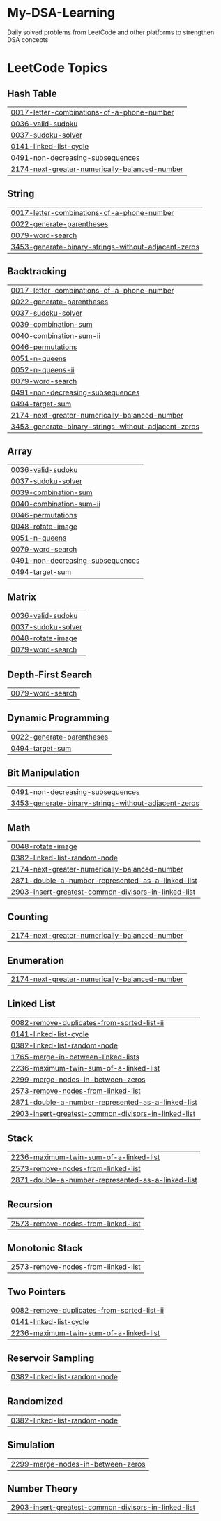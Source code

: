 # My-DSA-Learning
Daily solved problems from LeetCode and other platforms to strengthen DSA concepts

<!---LeetCode Topics Start-->
# LeetCode Topics
## Hash Table
|  |
| ------- |
| [0017-letter-combinations-of-a-phone-number](https://github.com/Nasir-Mureed/My-DSA-Learning/tree/master/0017-letter-combinations-of-a-phone-number) |
| [0036-valid-sudoku](https://github.com/Nasir-Mureed/My-DSA-Learning/tree/master/0036-valid-sudoku) |
| [0037-sudoku-solver](https://github.com/Nasir-Mureed/My-DSA-Learning/tree/master/0037-sudoku-solver) |
| [0141-linked-list-cycle](https://github.com/Nasir-Mureed/My-DSA-Learning/tree/master/0141-linked-list-cycle) |
| [0491-non-decreasing-subsequences](https://github.com/Nasir-Mureed/My-DSA-Learning/tree/master/0491-non-decreasing-subsequences) |
| [2174-next-greater-numerically-balanced-number](https://github.com/Nasir-Mureed/My-DSA-Learning/tree/master/2174-next-greater-numerically-balanced-number) |
## String
|  |
| ------- |
| [0017-letter-combinations-of-a-phone-number](https://github.com/Nasir-Mureed/My-DSA-Learning/tree/master/0017-letter-combinations-of-a-phone-number) |
| [0022-generate-parentheses](https://github.com/Nasir-Mureed/My-DSA-Learning/tree/master/0022-generate-parentheses) |
| [0079-word-search](https://github.com/Nasir-Mureed/My-DSA-Learning/tree/master/0079-word-search) |
| [3453-generate-binary-strings-without-adjacent-zeros](https://github.com/Nasir-Mureed/My-DSA-Learning/tree/master/3453-generate-binary-strings-without-adjacent-zeros) |
## Backtracking
|  |
| ------- |
| [0017-letter-combinations-of-a-phone-number](https://github.com/Nasir-Mureed/My-DSA-Learning/tree/master/0017-letter-combinations-of-a-phone-number) |
| [0022-generate-parentheses](https://github.com/Nasir-Mureed/My-DSA-Learning/tree/master/0022-generate-parentheses) |
| [0037-sudoku-solver](https://github.com/Nasir-Mureed/My-DSA-Learning/tree/master/0037-sudoku-solver) |
| [0039-combination-sum](https://github.com/Nasir-Mureed/My-DSA-Learning/tree/master/0039-combination-sum) |
| [0040-combination-sum-ii](https://github.com/Nasir-Mureed/My-DSA-Learning/tree/master/0040-combination-sum-ii) |
| [0046-permutations](https://github.com/Nasir-Mureed/My-DSA-Learning/tree/master/0046-permutations) |
| [0051-n-queens](https://github.com/Nasir-Mureed/My-DSA-Learning/tree/master/0051-n-queens) |
| [0052-n-queens-ii](https://github.com/Nasir-Mureed/My-DSA-Learning/tree/master/0052-n-queens-ii) |
| [0079-word-search](https://github.com/Nasir-Mureed/My-DSA-Learning/tree/master/0079-word-search) |
| [0491-non-decreasing-subsequences](https://github.com/Nasir-Mureed/My-DSA-Learning/tree/master/0491-non-decreasing-subsequences) |
| [0494-target-sum](https://github.com/Nasir-Mureed/My-DSA-Learning/tree/master/0494-target-sum) |
| [2174-next-greater-numerically-balanced-number](https://github.com/Nasir-Mureed/My-DSA-Learning/tree/master/2174-next-greater-numerically-balanced-number) |
| [3453-generate-binary-strings-without-adjacent-zeros](https://github.com/Nasir-Mureed/My-DSA-Learning/tree/master/3453-generate-binary-strings-without-adjacent-zeros) |
## Array
|  |
| ------- |
| [0036-valid-sudoku](https://github.com/Nasir-Mureed/My-DSA-Learning/tree/master/0036-valid-sudoku) |
| [0037-sudoku-solver](https://github.com/Nasir-Mureed/My-DSA-Learning/tree/master/0037-sudoku-solver) |
| [0039-combination-sum](https://github.com/Nasir-Mureed/My-DSA-Learning/tree/master/0039-combination-sum) |
| [0040-combination-sum-ii](https://github.com/Nasir-Mureed/My-DSA-Learning/tree/master/0040-combination-sum-ii) |
| [0046-permutations](https://github.com/Nasir-Mureed/My-DSA-Learning/tree/master/0046-permutations) |
| [0048-rotate-image](https://github.com/Nasir-Mureed/My-DSA-Learning/tree/master/0048-rotate-image) |
| [0051-n-queens](https://github.com/Nasir-Mureed/My-DSA-Learning/tree/master/0051-n-queens) |
| [0079-word-search](https://github.com/Nasir-Mureed/My-DSA-Learning/tree/master/0079-word-search) |
| [0491-non-decreasing-subsequences](https://github.com/Nasir-Mureed/My-DSA-Learning/tree/master/0491-non-decreasing-subsequences) |
| [0494-target-sum](https://github.com/Nasir-Mureed/My-DSA-Learning/tree/master/0494-target-sum) |
## Matrix
|  |
| ------- |
| [0036-valid-sudoku](https://github.com/Nasir-Mureed/My-DSA-Learning/tree/master/0036-valid-sudoku) |
| [0037-sudoku-solver](https://github.com/Nasir-Mureed/My-DSA-Learning/tree/master/0037-sudoku-solver) |
| [0048-rotate-image](https://github.com/Nasir-Mureed/My-DSA-Learning/tree/master/0048-rotate-image) |
| [0079-word-search](https://github.com/Nasir-Mureed/My-DSA-Learning/tree/master/0079-word-search) |
## Depth-First Search
|  |
| ------- |
| [0079-word-search](https://github.com/Nasir-Mureed/My-DSA-Learning/tree/master/0079-word-search) |
## Dynamic Programming
|  |
| ------- |
| [0022-generate-parentheses](https://github.com/Nasir-Mureed/My-DSA-Learning/tree/master/0022-generate-parentheses) |
| [0494-target-sum](https://github.com/Nasir-Mureed/My-DSA-Learning/tree/master/0494-target-sum) |
## Bit Manipulation
|  |
| ------- |
| [0491-non-decreasing-subsequences](https://github.com/Nasir-Mureed/My-DSA-Learning/tree/master/0491-non-decreasing-subsequences) |
| [3453-generate-binary-strings-without-adjacent-zeros](https://github.com/Nasir-Mureed/My-DSA-Learning/tree/master/3453-generate-binary-strings-without-adjacent-zeros) |
## Math
|  |
| ------- |
| [0048-rotate-image](https://github.com/Nasir-Mureed/My-DSA-Learning/tree/master/0048-rotate-image) |
| [0382-linked-list-random-node](https://github.com/Nasir-Mureed/My-DSA-Learning/tree/master/0382-linked-list-random-node) |
| [2174-next-greater-numerically-balanced-number](https://github.com/Nasir-Mureed/My-DSA-Learning/tree/master/2174-next-greater-numerically-balanced-number) |
| [2871-double-a-number-represented-as-a-linked-list](https://github.com/Nasir-Mureed/My-DSA-Learning/tree/master/2871-double-a-number-represented-as-a-linked-list) |
| [2903-insert-greatest-common-divisors-in-linked-list](https://github.com/Nasir-Mureed/My-DSA-Learning/tree/master/2903-insert-greatest-common-divisors-in-linked-list) |
## Counting
|  |
| ------- |
| [2174-next-greater-numerically-balanced-number](https://github.com/Nasir-Mureed/My-DSA-Learning/tree/master/2174-next-greater-numerically-balanced-number) |
## Enumeration
|  |
| ------- |
| [2174-next-greater-numerically-balanced-number](https://github.com/Nasir-Mureed/My-DSA-Learning/tree/master/2174-next-greater-numerically-balanced-number) |
## Linked List
|  |
| ------- |
| [0082-remove-duplicates-from-sorted-list-ii](https://github.com/Nasir-Mureed/My-DSA-Learning/tree/master/0082-remove-duplicates-from-sorted-list-ii) |
| [0141-linked-list-cycle](https://github.com/Nasir-Mureed/My-DSA-Learning/tree/master/0141-linked-list-cycle) |
| [0382-linked-list-random-node](https://github.com/Nasir-Mureed/My-DSA-Learning/tree/master/0382-linked-list-random-node) |
| [1765-merge-in-between-linked-lists](https://github.com/Nasir-Mureed/My-DSA-Learning/tree/master/1765-merge-in-between-linked-lists) |
| [2236-maximum-twin-sum-of-a-linked-list](https://github.com/Nasir-Mureed/My-DSA-Learning/tree/master/2236-maximum-twin-sum-of-a-linked-list) |
| [2299-merge-nodes-in-between-zeros](https://github.com/Nasir-Mureed/My-DSA-Learning/tree/master/2299-merge-nodes-in-between-zeros) |
| [2573-remove-nodes-from-linked-list](https://github.com/Nasir-Mureed/My-DSA-Learning/tree/master/2573-remove-nodes-from-linked-list) |
| [2871-double-a-number-represented-as-a-linked-list](https://github.com/Nasir-Mureed/My-DSA-Learning/tree/master/2871-double-a-number-represented-as-a-linked-list) |
| [2903-insert-greatest-common-divisors-in-linked-list](https://github.com/Nasir-Mureed/My-DSA-Learning/tree/master/2903-insert-greatest-common-divisors-in-linked-list) |
## Stack
|  |
| ------- |
| [2236-maximum-twin-sum-of-a-linked-list](https://github.com/Nasir-Mureed/My-DSA-Learning/tree/master/2236-maximum-twin-sum-of-a-linked-list) |
| [2573-remove-nodes-from-linked-list](https://github.com/Nasir-Mureed/My-DSA-Learning/tree/master/2573-remove-nodes-from-linked-list) |
| [2871-double-a-number-represented-as-a-linked-list](https://github.com/Nasir-Mureed/My-DSA-Learning/tree/master/2871-double-a-number-represented-as-a-linked-list) |
## Recursion
|  |
| ------- |
| [2573-remove-nodes-from-linked-list](https://github.com/Nasir-Mureed/My-DSA-Learning/tree/master/2573-remove-nodes-from-linked-list) |
## Monotonic Stack
|  |
| ------- |
| [2573-remove-nodes-from-linked-list](https://github.com/Nasir-Mureed/My-DSA-Learning/tree/master/2573-remove-nodes-from-linked-list) |
## Two Pointers
|  |
| ------- |
| [0082-remove-duplicates-from-sorted-list-ii](https://github.com/Nasir-Mureed/My-DSA-Learning/tree/master/0082-remove-duplicates-from-sorted-list-ii) |
| [0141-linked-list-cycle](https://github.com/Nasir-Mureed/My-DSA-Learning/tree/master/0141-linked-list-cycle) |
| [2236-maximum-twin-sum-of-a-linked-list](https://github.com/Nasir-Mureed/My-DSA-Learning/tree/master/2236-maximum-twin-sum-of-a-linked-list) |
## Reservoir Sampling
|  |
| ------- |
| [0382-linked-list-random-node](https://github.com/Nasir-Mureed/My-DSA-Learning/tree/master/0382-linked-list-random-node) |
## Randomized
|  |
| ------- |
| [0382-linked-list-random-node](https://github.com/Nasir-Mureed/My-DSA-Learning/tree/master/0382-linked-list-random-node) |
## Simulation
|  |
| ------- |
| [2299-merge-nodes-in-between-zeros](https://github.com/Nasir-Mureed/My-DSA-Learning/tree/master/2299-merge-nodes-in-between-zeros) |
## Number Theory
|  |
| ------- |
| [2903-insert-greatest-common-divisors-in-linked-list](https://github.com/Nasir-Mureed/My-DSA-Learning/tree/master/2903-insert-greatest-common-divisors-in-linked-list) |
<!---LeetCode Topics End-->